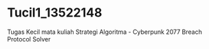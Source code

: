 # Tucil1_13522148
Tugas Kecil mata kuliah Strategi Algoritma - Cyberpunk 2077 Breach Protocol Solver
